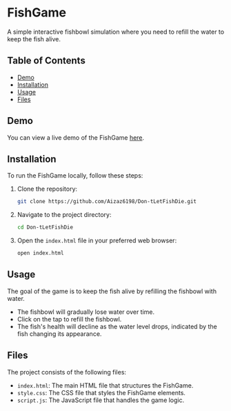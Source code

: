 # FishGame

A simple interactive fishbowl simulation where you need to refill the water to keep the fish alive.

## Table of Contents

- [Demo](#demo)
- [Installation](#installation)
- [Usage](#usage)
- [Files](#files)


## Demo

You can view a live demo of the FishGame [here](https://aizaz6198.github.io/Don-tLetFishDie/).

## Installation

To run the FishGame locally, follow these steps:

1. Clone the repository:
    ```sh
    git clone https://github.com/Aizaz6198/Don-tLetFishDie.git
    ```

2. Navigate to the project directory:
    ```sh
    cd Don-tLetFishDie
    ```

3. Open the `index.html` file in your preferred web browser:
    ```sh
    open index.html
    ```

## Usage

The goal of the game is to keep the fish alive by refilling the fishbowl with water. 

- The fishbowl will gradually lose water over time.
- Click on the tap to refill the fishbowl.
- The fish's health will decline as the water level drops, indicated by the fish changing its appearance.

## Files

The project consists of the following files:

- `index.html`: The main HTML file that structures the FishGame.
- `style.css`: The CSS file that styles the FishGame elements.
- `script.js`: The JavaScript file that handles the game logic.

